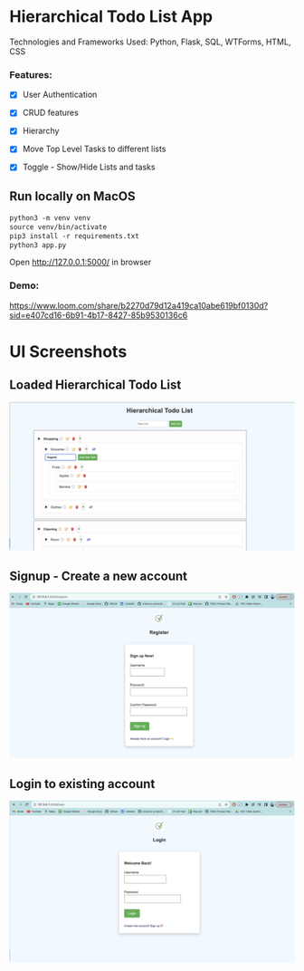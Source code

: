 # Hierarchical Todo List App 

Technologies and Frameworks Used: Python, Flask, SQL, WTForms, HTML, CSS


### Features:
- [x] User Authentication 
- [x] CRUD features 
- [x] Hierarchy
- [x] Move Top Level Tasks to different lists 
- [x] Toggle - Show/Hide Lists and tasks 


## Run locally on MacOS

```
python3 -m venv venv
source venv/bin/activate
pip3 install -r requirements.txt
python3 app.py
```
Open http://127.0.0.1:5000/ in browser


### Demo:
 https://www.loom.com/share/b2270d79d12a419ca10abe619bf0130d?sid=e407cd16-6b91-4b17-8427-85b9530136c6

# UI Screenshots

## Loaded Hierarchical Todo List 

  <img src="UI/index.png" >


## Signup - Create a new account
<img src ="UI/register.png">

## Login to existing account
<img src = "UI/login.png">




